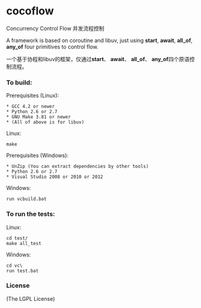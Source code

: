cocoflow
========

Concurrency Control Flow 并发流程控制

A framework is based on coroutine and libuv, just using **start**, **await**, **all_of**, **any_of** four primitives to control flow.

一个基于协程和libuv的框架，仅通过**start**、 **await**、 **all_of**、 **any_of**四个原语控制流程。

### To build:

Prerequisites (Linux):

    * GCC 4.2 or newer
    * Python 2.6 or 2.7
    * GNU Make 3.81 or newer
    * (All of above is for libuv)
	
Linux:

    make
	
Prerequisites (Windows):

    * UnZip (You can extract dependencies by other tools)
    * Python 2.6 or 2.7
    * Visual Studio 2008 or 2010 or 2012
	
Windows:

    run vcbuild.bat
	
### To run the tests:

Linux:

    cd test/
	make all_test
	
Windows:

    cd vc\
	run test.bat
	
### License

(The LGPL License)
